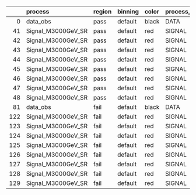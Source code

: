 |     | process            | region   | binning   | color   | process_type   |   scale | variation   | source_filename                                              | source_histname    | alias              | title           |   combine_idx |    lnN |   shapes | syst_type   | direction   | variation_alias   |
|----:|:-------------------|:---------|:----------|:--------|:---------------|--------:|:------------|:-------------------------------------------------------------|:-------------------|:-------------------|:----------------|--------------:|-------:|---------:|:------------|:------------|:------------------|
|   0 | data_obs           | pass     | default   | black   | DATA           |       1 | nominal     | ./histograms_for_2DAlphabet_v11/EaDM_Cosmics_Data_SR.root    | hpass              | Cosmics_Data_SR    | Cosmics_Data_SR |           nan | nan    |      nan | nan         | nan         | nan               |
|  41 | Signal_M3000GeV_SR | pass     | default   | red     | SIGNAL         |       1 | lumi        | ./histograms_for_2DAlphabet_v11/EaDM_Signal_M3000GeV_SR.root | hpass              | Signal_M3000GeV_SR | DM signal       |           nan |   1.05 |      nan | lnN         | nan         | nan               |
|  42 | Signal_M3000GeV_SR | pass     | default   | red     | SIGNAL         |       1 | RNN         | ./histograms_for_2DAlphabet_v11/EaDM_Signal_M3000GeV_SR.root | hpass_RNNsyst_up   | Signal_M3000GeV_SR | DM signal       |           nan | nan    |        1 | shapes      | Up          | RNNsyst           |
|  43 | Signal_M3000GeV_SR | pass     | default   | red     | SIGNAL         |       1 | RNN         | ./histograms_for_2DAlphabet_v11/EaDM_Signal_M3000GeV_SR.root | hpass_RNNsyst_down | Signal_M3000GeV_SR | DM signal       |           nan | nan    |        1 | shapes      | Down        | RNNsyst           |
|  44 | Signal_M3000GeV_SR | pass     | default   | red     | SIGNAL         |       1 | pT          | ./histograms_for_2DAlphabet_v11/EaDM_Signal_M3000GeV_SR.root | hpass_pTsyst_up    | Signal_M3000GeV_SR | DM signal       |           nan | nan    |        1 | shapes      | Up          | pTsyst            |
|  45 | Signal_M3000GeV_SR | pass     | default   | red     | SIGNAL         |       1 | pT          | ./histograms_for_2DAlphabet_v11/EaDM_Signal_M3000GeV_SR.root | hpass_pTsyst_down  | Signal_M3000GeV_SR | DM signal       |           nan | nan    |        1 | shapes      | Down        | pTsyst            |
|  46 | Signal_M3000GeV_SR | pass     | default   | red     | SIGNAL         |       1 | t0          | ./histograms_for_2DAlphabet_v11/EaDM_Signal_M3000GeV_SR.root | hpass_t0syst_up    | Signal_M3000GeV_SR | DM signal       |           nan | nan    |        1 | shapes      | Up          | t0syst            |
|  47 | Signal_M3000GeV_SR | pass     | default   | red     | SIGNAL         |       1 | t0          | ./histograms_for_2DAlphabet_v11/EaDM_Signal_M3000GeV_SR.root | hpass_t0syst_down  | Signal_M3000GeV_SR | DM signal       |           nan | nan    |        1 | shapes      | Down        | t0syst            |
|  48 | Signal_M3000GeV_SR | pass     | default   | red     | SIGNAL         |       1 | nominal     | ./histograms_for_2DAlphabet_v11/EaDM_Signal_M3000GeV_SR.root | hpass              | Signal_M3000GeV_SR | DM signal       |           nan | nan    |      nan | nan         | nan         | nan               |
|  81 | data_obs           | fail     | default   | black   | DATA           |       1 | nominal     | ./histograms_for_2DAlphabet_v11/EaDM_Cosmics_Data_SR.root    | hfail              | Cosmics_Data_SR    | Cosmics_Data_SR |           nan | nan    |      nan | nan         | nan         | nan               |
| 122 | Signal_M3000GeV_SR | fail     | default   | red     | SIGNAL         |       1 | lumi        | ./histograms_for_2DAlphabet_v11/EaDM_Signal_M3000GeV_SR.root | hfail              | Signal_M3000GeV_SR | DM signal       |           nan |   1.05 |      nan | lnN         | nan         | nan               |
| 123 | Signal_M3000GeV_SR | fail     | default   | red     | SIGNAL         |       1 | RNN         | ./histograms_for_2DAlphabet_v11/EaDM_Signal_M3000GeV_SR.root | hfail_RNNsyst_up   | Signal_M3000GeV_SR | DM signal       |           nan | nan    |        1 | shapes      | Up          | RNNsyst           |
| 124 | Signal_M3000GeV_SR | fail     | default   | red     | SIGNAL         |       1 | RNN         | ./histograms_for_2DAlphabet_v11/EaDM_Signal_M3000GeV_SR.root | hfail_RNNsyst_down | Signal_M3000GeV_SR | DM signal       |           nan | nan    |        1 | shapes      | Down        | RNNsyst           |
| 125 | Signal_M3000GeV_SR | fail     | default   | red     | SIGNAL         |       1 | pT          | ./histograms_for_2DAlphabet_v11/EaDM_Signal_M3000GeV_SR.root | hfail_pTsyst_up    | Signal_M3000GeV_SR | DM signal       |           nan | nan    |        1 | shapes      | Up          | pTsyst            |
| 126 | Signal_M3000GeV_SR | fail     | default   | red     | SIGNAL         |       1 | pT          | ./histograms_for_2DAlphabet_v11/EaDM_Signal_M3000GeV_SR.root | hfail_pTsyst_down  | Signal_M3000GeV_SR | DM signal       |           nan | nan    |        1 | shapes      | Down        | pTsyst            |
| 127 | Signal_M3000GeV_SR | fail     | default   | red     | SIGNAL         |       1 | t0          | ./histograms_for_2DAlphabet_v11/EaDM_Signal_M3000GeV_SR.root | hfail_t0syst_up    | Signal_M3000GeV_SR | DM signal       |           nan | nan    |        1 | shapes      | Up          | t0syst            |
| 128 | Signal_M3000GeV_SR | fail     | default   | red     | SIGNAL         |       1 | t0          | ./histograms_for_2DAlphabet_v11/EaDM_Signal_M3000GeV_SR.root | hfail_t0syst_down  | Signal_M3000GeV_SR | DM signal       |           nan | nan    |        1 | shapes      | Down        | t0syst            |
| 129 | Signal_M3000GeV_SR | fail     | default   | red     | SIGNAL         |       1 | nominal     | ./histograms_for_2DAlphabet_v11/EaDM_Signal_M3000GeV_SR.root | hfail              | Signal_M3000GeV_SR | DM signal       |           nan | nan    |      nan | nan         | nan         | nan               |